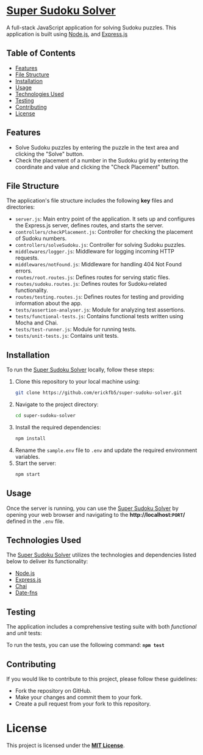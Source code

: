 # **[Super Sudoku Solver](https://eb-super-sudoku-solver.onrender.com)**

A full-stack JavaScript application for solving Sudoku puzzles. This application is built using [Node.js](https://nodejs.org/en/about), and [Express.js](https://expressjs.com/)

## Table of Contents

- [Features](#features)
- [File Structure](#file-structure)
- [Installation](#installation)
- [Usage](#usage)
- [Technologies Used](#technologies-used)
- [Testing](#testing)
- [Contributing](#contributing)
- [License](#license)

## Features

- Solve Sudoku puzzles by entering the puzzle in the text area and clicking the "Solve" button.
- Check the placement of a number in the Sudoku grid by entering the coordinate and value and clicking the "Check Placement" button.

## File Structure
The application's file structure includes the following **key** files and directories:

- `server.js`: Main entry point of the application. It sets up and configures the Express.js server, defines routes, and starts the server.
- `controllers/checkPlacement.js`: Controller for checking the placement of Sudoku numbers.
- `controllers/solveSudoku.js`: Controller for solving Sudoku puzzles.
- `middlewares/logger.js`: Middleware for logging incoming HTTP requests.
- `middlewares/notFound.js`: Middleware for handling 404 Not Found errors.
- `routes/root.routes.js`: Defines routes for serving static files.
- `routes/sudoku.routes.js`: Defines routes for Sudoku-related functionality.
- `routes/testing.routes.js`: Defines routes for testing and providing information about the app.
- `tests/assertion-analyser.js`: Module for analyzing test assertions.
- `tests/functional-tests.js`: Contains functional tests written using Mocha and Chai.
- `tests/test-runner.js`: Module for running tests.
- `tests/unit-tests.js`: Contains unit tests.

## Installation
To run the [Super Sudoku Solver](https://eb-super-sudoku-solver.onrender.com) locally, follow these steps:
1. Clone this repository to your local machine using:
    ```bash
    git clone https://github.com/erickfb5/super-sudoku-solver.git
2. Navigate to the project directory:
   ```bash
   cd super-sudoku-solver
3. Install the required dependencies:
   ```bash
   npm install
4. Rename the `sample.env` file to `.env` and update the required environment variables.   
5. Start the server:
   ```bash
   npm start
## Usage
Once the server is running, you can use the [Super Sudoku Solver](https://eb-super-sudoku-solver.onrender.com) by opening your web browser and navigating to the **http://localhost:```PORT```/** defined in the ```.env``` file.

## Technologies Used
The [Super Sudoku Solver](https://eb-super-sudoku-solver.onrender.com) utilizes the technologies and dependencies listed below to deliver its functionality:

- [Node.js](https://nodejs.org/en/about)
- [Express.js](https://expressjs.com)
- [Chai](https://www.chaijs.com/)
- [Date-fns](https://date-fns.org)

## Testing
The application includes a comprehensive testing suite with both _functional_ and _unit_ tests:

To run the tests, you can use the following command: **```npm test```**

## Contributing
If you would like to contribute to this project, please follow these guidelines:

- Fork the repository on GitHub.
- Make your changes and commit them to your fork.
- Create a pull request from your fork to this repository. 

# License
This project is licensed under the **[MIT License](https://spdx.org/licenses/MIT.html)**.